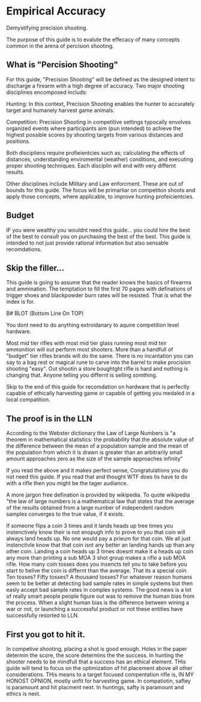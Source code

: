 # Empirical Accuracy
Demystifying precision shooting.

The purpose of this guide is to evalute the effecacy of many concepts common in the arena of percision shooting.

## What is "Percision Shooting"
  
For this guide, "Precision Shooting" will be defined as the designed intent to discharge a firearm with a high degree of accuracy. Two major shooting disciplines encomposed includs:

Hunting: In this context, Precision Shooting enables the hunter to accurately target and humanely harvest game animals.

Competition: Precision Shooting in competitive settings typocally envolves organized events where participants aim (pun intended) to achieve the highest possible scores by shooting targets from various distances and positions.

Both discipliens require profieientcies such as; calculating the effects of distances, understanding enviromental (weather) conditions, and executing proper shooting techniques.  Each disciplin will end with very differnt results. 

Other disciplines include Military and Law enforcment.  These are out of bounds for this guide.  The focus will be primarliar on competiton shoots and apply those concepts, where applicable, to improve hunting profeicientcies. 

## Budget 

IF you were wealthy you wouldnt need this guide... you could hire the best of the best to consult you on purchasing the best of the best.  This guide is intended to not just provide rational information but also sensable recomdations.     

## Skip the filler...

This guide is going to assume that the reader knows the basics of firearms and ammination.  The temptation to fill the first 70 pages with definations of trigger shoes and blackpowder burn rates will be resisted.  That is what the index is for.  

B# BLOT (Bottom Line On TOP)

You dont need to do anything extroidanary to aquire competition level hardware.  

Most mid tier rifles with most mid tier glass running most mid teir ammonition will out perform most shooters.  More than a handfull of "budget" tier rifles brands will do the same.  There is no incantation you can say to a bag rest or magical rune to carve into the barrel to make procision shooting "easy".  Out shootin a store boughtght rifle is hard and nothing is changing that.  Anyone telling you differnt is selling somthing.  

Skip to the end of this guide for recomdation on hardware that is perfectly capable of ethically harvesting game or capable of getting you medaled in a local compatition.  

## The proof is in the LLN

According to the Webster dictionary the Law of Large Numbers is "a theorem in mathematical statistics: the probability that the absolute value of the difference between the mean of a population sample and the mean of the population from which it is drawn is greater than an arbitrarily small amount approaches zero as the size of the sample approaches infinity"

If you read the above and it makes perfect sense, Congratulations you do not need this guide.  If you read that and thought WTF does tis have to do with a rifle then you might be the tager audiance.

A more jargon free defination is provided by wikipedia.  To quote wikipedia "the law of large numbers is a mathematical law that states that the average of the results obtained from a large number of independent random samples converges to the true value, if it exists.

If someone flips a coin 3 times and it lands heads up tree times you instenctively know their is not enopugh info to prove to you that coin will always land heads up.  No one would pay a prieum for that coin.  We all just instenctivle know that that coin isnt any better an landing hands up than any other coin.  Landing a coin heads up 3 times doesnt make it a heads up coin any more than printing a sub MOA 3 shot group makes a rifle a sub MOA rifle.  How many coin tosses does you insencts tell you to take before you start to belive the coin is differnt than the average.  That its a special coin.  Ten tosses?  Fifty tosses?  A thousand tosses?  For whatever reason humans seem to be better at detecting bad sample rates in simple systems but then easly accept bad sample rates in complex systems.  The good news is a lot of really smart people people figure out was to remove the human bias from the process.  When a slight human bias is the difference between wining a war or not, or launching a successful product or not these entities have successfully resorted to LLN.

## First you got to hit it.

In competive shooting, placing a shot is good enough.  Holes in the paper determin the score, the score determins the the success.  In hunting the shooter needs to be mindfull that a success has an ethical element.  THis guide will tend to focus on the optimization of hit placement above all other considerations.  THis means to a target focused compentation rifle is, IN MY HONOST OPNION, mostly unfit for harvesting game.  In compatiotin, saftey is paramount and hit placment next.  In huntings, safty is paramount and ethics is next.      












